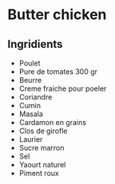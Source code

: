# Butter chicken

## Ingridients 
* Poulet 
* Pure de tomates 300 gr
* Beurre
* Creme fraiche pour poeler
* Coriandre 
* Cumin  
* Masala  
* Cardamon en grains 
* Clos de girofle 
* Laurier 
* Sucre marron
* Sel 
* Yaourt naturel
* Piment roux 
